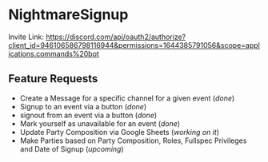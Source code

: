 # NightmareSignup

Invite Link: https://discord.com/api/oauth2/authorize?client_id=946106586798116944&permissions=1644385791056&scope=applications.commands%20bot

## Feature Requests

- Create a Message for a specific channel for a given event (_done_)
- Signup to an event via a button (_done_)
- signout from an event via a button (_done_)
- Mark yourself as unavailable for an event (_done_)
- Update Party Composition via Google Sheets (_working on it_)
- Make Parties based on Party Composition, Roles, Fullspec Privileges and Date of Signup (_upcoming_)